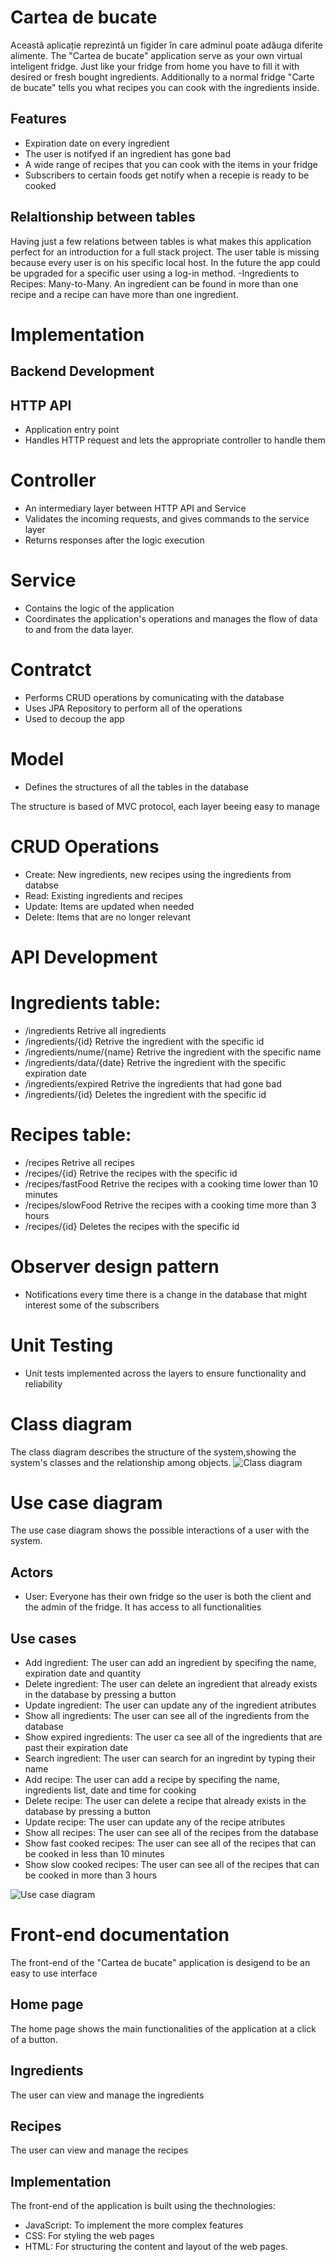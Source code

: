 # Cartea de bucate

Această aplicație reprezintă un figider în care adminul poate adăuga diferite alimente. 
The "Cartea de bucate" application serve as your own virtual inteligent fridge. Just like 
your fridge from home you have to fill it with desired or fresh bought ingredients.
Additionally to a normal fridge "Carte de bucate" tells you what recipes you can cook with 
the ingredients inside.

## Features

- Expiration date on every ingredient
- The user is notifyed if an ingredient has gone bad
- A wide range of recipes that you can cook with the items in your fridge
- Subscribers to certain foods get notify when a recepie is ready to be cooked

## Relaltionship between tables

Having just a few relations between tables is what makes this application perfect for 
an introduction for a full stack project.
The user table is missing because every user is on his specific local host. In the future 
the app could be upgraded for a specific user using a log-in method.
-Ingredients to Recipes: Many-to-Many. An ingredient can be found in more than one recipe
and a recipe can have more than one ingredient.

# Implementation

## Backend Development
## HTTP API 
- Application entry point
- Handles HTTP request and lets the appropriate controller to handle them

# Controller
- An intermediary layer between HTTP API and Service
- Validates the incoming requests, and gives commands to the service layer
- Returns responses after the logic execution

# Service
- Contains the logic of the application
- Coordinates the application's operations and manages the flow of data to and from the data layer.

# Contratct
- Performs CRUD operations by comunicating with the database
- Uses JPA Repository to perform all of the operations
- Used to decoup the app

# Model 
- Defines the structures of all the tables in the database

The structure is based of MVC protocol, each layer beeing easy to manage

# CRUD Operations
- Create: New ingredients, new recipes using the ingredients from databse
- Read: Existing ingredients and recipes
- Update: Items are updated when needed
- Delete: Items that are no longer relevant

# API Development
# Ingredients table:
- /ingredients Retrive all ingredients
- /ingredients/{id} Retrive the ingredient with the specific id
- /ingredients/nume/{name} Retrive the ingredient with the specific name
- /ingredients/data/{date} Retrive the ingredient with the specific expiration date
- /ingredients/expired Retrive the ingredients that had gone bad
- /ingredients/{id} Deletes the ingredient with the specific id

# Recipes table:
- /recipes Retrive all recipes
- /recipes/{id} Retrive the recipes with the specific id
- /recipes/fastFood Retrive the recipes with a cooking time lower than 10 minutes
- /recipes/slowFood Retrive the recipes with a cooking time more than 3 hours
- /recipes/{id} Deletes the recipes with the specific id

# Observer design pattern
- Notifications every time there is a change in the database that might interest some of the subscribers

# Unit Testing 
- Unit tests implemented across the layers to ensure functionality and  reliability

# Class diagram 
The class diagram describes the structure of the system,showing the system's classes and the relationship among objects.
![Class diagram](Class.png)

# Use case diagram
The use case diagram shows the possible interactions of a user with the system.

## Actors 
- User: Everyone has their own fridge so the user is both the client and the admin of the fridge. It has access to all functionalities

## Use cases 
- Add ingredient: 
The user can add an ingredient by specifing the name, expiration date and quantity
- Delete ingredient: 
The user can delete an ingredient that already exists in the database by pressing a button
- Update ingredient: 
The user can update any of the ingredient atributes
- Show all ingredients: 
The user can see all of the ingredients from the database
- Show expired ingredients: 
The user ca see all of the ingredients that are past their expiration date
- Search ingredient: 
The user can search for an ingredint by typing their name
- Add recipe: 
The user can add a recipe by specifing the name, ingredients list, date and time for cooking
- Delete recipe: 
The user can delete a recipe that already exists in the database by pressing a button
- Update recipe: 
The user can update any of the recipe atributes
- Show all recipes: 
The user can see all of the recipes from the database
- Show fast cooked recipes: 
The user can see all of the recipes that can be cooked in less than 10 minutes
- Show slow cooked recipes: 
The user can see all of the recipes that can be cooked in more than 3 hours

![Use case diagram](UseCase.png)

# Front-end documentation

The front-end of the "Cartea de bucate" application is desigend to be an easy to use interface

## Home page
The home page shows the main functionalities of the application at a click of a button.

## Ingredients
The user can view and manage the ingredients 

## Recipes
The user can view and manage the recipes

## Implementation
The front-end of the application is built using the thechnologies:
- JavaScript: To implement the more complex features
- CSS: For styling the web pages
- HTML: For structuring the content and layout of the web pages.


[//]: # (These are reference links used in the body of this note and get stripped out when the markdown processor does its job. There is no need to format nicely because it shouldn't be seen. Thanks SO - http://stackoverflow.com/questions/4823468/store-comments-in-markdown-syntax)

   [dill]: <https://github.com/joemccann/dillinger>
   [git-repo-url]: <https://github.com/joemccann/dillinger.git>
   [john gruber]: <http://daringfireball.net>
   [df1]: <http://daringfireball.net/projects/markdown/>
   [markdown-it]: <https://github.com/markdown-it/markdown-it>
   [Ace Editor]: <http://ace.ajax.org>
   [node.js]: <http://nodejs.org>
   [Twitter Bootstrap]: <http://twitter.github.com/bootstrap/>
   [jQuery]: <http://jquery.com>
   [@tjholowaychuk]: <http://twitter.com/tjholowaychuk>
   [express]: <http://expressjs.com>
   [AngularJS]: <http://angularjs.org>
   [Gulp]: <http://gulpjs.com>

   [PlDb]: <https://github.com/joemccann/dillinger/tree/master/plugins/dropbox/README.md>
   [PlGh]: <https://github.com/joemccann/dillinger/tree/master/plugins/github/README.md>
   [PlGd]: <https://github.com/joemccann/dillinger/tree/master/plugins/googledrive/README.md>
   [PlOd]: <https://github.com/joemccann/dillinger/tree/master/plugins/onedrive/README.md>
   [PlMe]: <https://github.com/joemccann/dillinger/tree/master/plugins/medium/README.md>
   [PlGa]: <https://github.com/RahulHP/dillinger/blob/master/plugins/googleanalytics/README.md>
